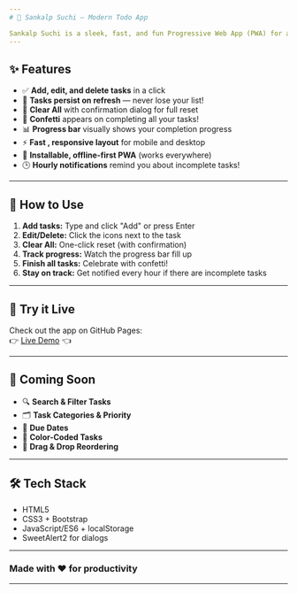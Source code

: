 ```yaml
---
# 📝 Sankalp Suchi – Modern Todo App

Sankalp Suchi is a sleek, fast, and fun Progressive Web App (PWA) for all your daily tasks and goals.  Organize your day, track your progress, celebrate with confetti, and never forget an incomplete task with smart reminders! 🎉⏰
---
```


## ✨ Features

- ✅ **Add, edit, and delete tasks** in a click
- 🌈 **Tasks persist on refresh** — never lose your list!
- 🧹 **Clear All** with confirmation dialog for full reset
- 🎊 **Confetti** appears on completing all your tasks!
- 📊 **Progress bar** visually shows your completion progress
- ⚡ **Fast , responsive layout** for mobile and desktop
- 📲 **Installable, offline-first PWA** (works everywhere)
- 🕒 **Hourly notifications** remind you about incomplete tasks!

---

## 🚀 How to Use

1. **Add tasks:** Type and click "Add" or press Enter
2. **Edit/Delete:** Click the icons next to the task
3. **Clear All:** One-click reset (with confirmation)
4. **Track progress:** Watch the progress bar fill up
5. **Finish all tasks:** Celebrate with confetti!
6. **Stay on track:** Get notified every hour if there are incomplete tasks

---

## 🚀 Try it Live

Check out the app on GitHub Pages:  
👉 [Live Demo](https://me-priyanshi.github.io/ToDo-JS/) 👈

---

## 🚧 Coming Soon

- 🔍 **Search & Filter Tasks**
- 🗂️ **Task Categories & Priority**
- 📅 **Due Dates**
- 🎨 **Color-Coded Tasks**
- 🤏 **Drag & Drop Reordering**

---

## 🛠️ Tech Stack

- HTML5
- CSS3 + Bootstrap
- JavaScript/ES6 + localStorage
- SweetAlert2 for dialogs

---

### Made with ❤️ for productivity

---
